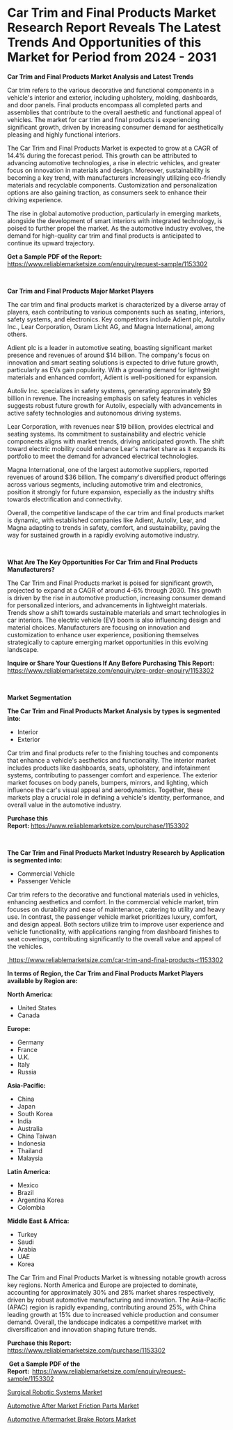 <p><h1>Car Trim and Final Products Market Research Report Reveals The Latest Trends And Opportunities of this Market for Period from 2024 - 2031</h1></p><p><strong>Car Trim and Final Products Market Analysis and Latest Trends</strong></p>
<p><p>Car trim refers to the various decorative and functional components in a vehicle's interior and exterior, including upholstery, molding, dashboards, and door panels. Final products encompass all completed parts and assemblies that contribute to the overall aesthetic and functional appeal of vehicles. The market for car trim and final products is experiencing significant growth, driven by increasing consumer demand for aesthetically pleasing and highly functional interiors.</p><p>The Car Trim and Final Products Market is expected to grow at a CAGR of 14.4% during the forecast period. This growth can be attributed to advancing automotive technologies, a rise in electric vehicles, and greater focus on innovation in materials and design. Moreover, sustainability is becoming a key trend, with manufacturers increasingly utilizing eco-friendly materials and recyclable components. Customization and personalization options are also gaining traction, as consumers seek to enhance their driving experience.</p><p>The rise in global automotive production, particularly in emerging markets, alongside the development of smart interiors with integrated technology, is poised to further propel the market. As the automotive industry evolves, the demand for high-quality car trim and final products is anticipated to continue its upward trajectory.</p></p>
<p><strong>Get a Sample PDF of the Report:&nbsp;</strong> <a href="https://www.reliablemarketsize.com/enquiry/request-sample/1153302?utm_campaign=1105&utm_medium=2&utm_source=Github&utm_content=ia&utm_term=04112024&utm_id=car-trim-and-final-products">https://www.reliablemarketsize.com/enquiry/request-sample/1153302</a></p>
<p>&nbsp;</p>
<p><strong>Car Trim and Final Products Major Market Players</strong></p>
<p><p>The car trim and final products market is characterized by a diverse array of players, each contributing to various components such as seating, interiors, safety systems, and electronics. Key competitors include Adient plc, Autoliv Inc., Lear Corporation, Osram Licht AG, and Magna International, among others.</p><p>Adient plc is a leader in automotive seating, boasting significant market presence and revenues of around $14 billion. The company's focus on innovation and smart seating solutions is expected to drive future growth, particularly as EVs gain popularity. With a growing demand for lightweight materials and enhanced comfort, Adient is well-positioned for expansion.</p><p>Autoliv Inc. specializes in safety systems, generating approximately $9 billion in revenue. The increasing emphasis on safety features in vehicles suggests robust future growth for Autoliv, especially with advancements in active safety technologies and autonomous driving systems. </p><p>Lear Corporation, with revenues near $19 billion, provides electrical and seating systems. Its commitment to sustainability and electric vehicle components aligns with market trends, driving anticipated growth. The shift toward electric mobility could enhance Lear's market share as it expands its portfolio to meet the demand for advanced electrical technologies.</p><p>Magna International, one of the largest automotive suppliers, reported revenues of around $36 billion. The company's diversified product offerings across various segments, including automotive trim and electronics, position it strongly for future expansion, especially as the industry shifts towards electrification and connectivity.</p><p>Overall, the competitive landscape of the car trim and final products market is dynamic, with established companies like Adient, Autoliv, Lear, and Magna adapting to trends in safety, comfort, and sustainability, paving the way for sustained growth in a rapidly evolving automotive industry.</p></p>
<p>&nbsp;</p>
<p><strong>What Are The Key Opportunities For Car Trim and Final Products Manufacturers?</strong></p>
<p><p>The Car Trim and Final Products market is poised for significant growth, projected to expand at a CAGR of around 4-6% through 2030. This growth is driven by the rise in automotive production, increasing consumer demand for personalized interiors, and advancements in lightweight materials. Trends show a shift towards sustainable materials and smart technologies in car interiors. The electric vehicle (EV) boom is also influencing design and material choices. Manufacturers are focusing on innovation and customization to enhance user experience, positioning themselves strategically to capture emerging market opportunities in this evolving landscape.</p></p>
<p><strong>Inquire or Share Your Questions If Any Before Purchasing This Report:</strong> <a href="https://www.reliablemarketsize.com/enquiry/pre-order-enquiry/1153302?utm_campaign=1105&utm_medium=2&utm_source=Github&utm_content=ia&utm_term=04112024&utm_id=car-trim-and-final-products">https://www.reliablemarketsize.com/enquiry/pre-order-enquiry/1153302</a></p>
<p>&nbsp;</p>
<p><strong>Market Segmentation</strong></p>
<p><strong>The Car Trim and Final Products Market Analysis by types is segmented into:</strong></p>
<p><ul><li>Interior</li><li>Exterior</li></ul></p>
<p><p>Car trim and final products refer to the finishing touches and components that enhance a vehicle's aesthetics and functionality. The interior market includes products like dashboards, seats, upholstery, and infotainment systems, contributing to passenger comfort and experience. The exterior market focuses on body panels, bumpers, mirrors, and lighting, which influence the car's visual appeal and aerodynamics. Together, these markets play a crucial role in defining a vehicle's identity, performance, and overall value in the automotive industry.</p></p>
<p><strong>Purchase this Report:&nbsp;</strong><a href="https://www.reliablemarketsize.com/purchase/1153302?utm_campaign=1105&utm_medium=2&utm_source=Github&utm_content=ia&utm_term=04112024&utm_id=car-trim-and-final-products">https://www.reliablemarketsize.com/purchase/1153302</a></p>
<p>&nbsp;</p>
<p><strong>The Car Trim and Final Products Market Industry Research by Application is segmented into:</strong></p>
<p><ul><li>Commercial Vehicle</li><li>Passenger Vehicle</li></ul></p>
<p><p>Car trim refers to the decorative and functional materials used in vehicles, enhancing aesthetics and comfort. In the commercial vehicle market, trim focuses on durability and ease of maintenance, catering to utility and heavy use. In contrast, the passenger vehicle market prioritizes luxury, comfort, and design appeal. Both sectors utilize trim to improve user experience and vehicle functionality, with applications ranging from dashboard finishes to seat coverings, contributing significantly to the overall value and appeal of the vehicles.</p></p>
<p><a href="https://www.reliablemarketsize.com/car-trim-and-final-products-r1153302?utm_campaign=1105&utm_medium=2&utm_source=Github&utm_content=ia&utm_term=04112024&utm_id=car-trim-and-final-products">&nbsp;https://www.reliablemarketsize.com/car-trim-and-final-products-r1153302</a></p>
<p><strong>In terms of Region, the Car Trim and Final Products Market Players available by Region are:</strong></p>
<p>
    <p> <strong> North America: </strong>
        <ul>
            <li>United States</li>
            <li>Canada</li>
        </ul>
        </p> 
    <p> <strong> Europe: </strong>
        <ul>
            <li>Germany</li>
            <li>France</li>
            <li>U.K.</li>
            <li>Italy</li>
            <li>Russia</li>
        </ul>
        </p> 
    <p> <strong> Asia-Pacific: </strong>
        <ul>
            <li>China</li>
            <li>Japan</li>
            <li>South Korea</li>
            <li>India</li>
            <li>Australia</li>
            <li>China Taiwan</li>
            <li>Indonesia</li>
            <li>Thailand</li>
            <li>Malaysia</li>
        </ul>
        </p> 
    <p> <strong> Latin America: </strong>
        <ul>
            <li>Mexico</li>
            <li>Brazil</li>
            <li>Argentina Korea</li>
            <li>Colombia</li>
        </ul>
        </p> 
    <p> <strong> Middle East & Africa: </strong>
        <ul>
            <li>Turkey</li>
            <li>Saudi</li>
            <li>Arabia</li>
            <li>UAE</li>
            <li>Korea</li>
        </ul>
    </p>
    </p>
<p><p>The Car Trim and Final Products Market is witnessing notable growth across key regions. North America and Europe are projected to dominate, accounting for approximately 30% and 28% market shares respectively, driven by robust automotive manufacturing and innovation. The Asia-Pacific (APAC) region is rapidly expanding, contributing around 25%, with China leading growth at 15% due to increased vehicle production and consumer demand. Overall, the landscape indicates a competitive market with diversification and innovation shaping future trends.</p></p>
<p><strong>Purchase this Report: </strong><a href="https://www.reliablemarketsize.com/purchase/1153302?utm_campaign=1105&utm_medium=2&utm_source=Github&utm_content=ia&utm_term=04112024&utm_id=car-trim-and-final-products">https://www.reliablemarketsize.com/purchase/1153302</a></p>
<p>&nbsp;<strong>Get a Sample PDF of the Report:&nbsp;&nbsp;</strong><a href="https://www.reliablemarketsize.com/enquiry/request-sample/1153302?utm_campaign=1105&utm_medium=2&utm_source=Github&utm_content=ia&utm_term=04112024&utm_id=car-trim-and-final-products">https://www.reliablemarketsize.com/enquiry/request-sample/1153302</a></p>
<p><strong></strong></p>
<p><p><a href="https://issuu.com/reportprime-2/docs/surgical-robotic-systems-market-siz_7f2a74bc6f3bfd?utm_campaign=1105&utm_medium=2&utm_source=Github&utm_content=ia&utm_term=04112024&utm_id=car-trim-and-final-products">Surgical Robotic Systems Market</a></p><p><a href="https://github.com/NorbertYates/Market-Research-Report-List-7/blob/main/automotive-after-market-friction-parts-market.md?utm_campaign=1105&utm_medium=2&utm_source=Github&utm_content=ia&utm_term=04112024&utm_id=car-trim-and-final-products">Automotive After Market Friction Parts Market</a></p><p><a href="https://github.com/cophervdheacoxt/Market-Research-Report-List-1/blob/main/automotive-aftermarket-brake-rotors-market.md?utm_campaign=1105&utm_medium=2&utm_source=Github&utm_content=ia&utm_term=04112024&utm_id=car-trim-and-final-products">Automotive Aftermarket Brake Rotors Market</a></p></p>
